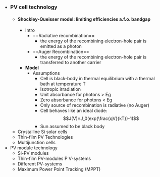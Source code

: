 - ### PV cell technology
	- #### Shockley-Queisser model: limiting efficiencies a.f.o. bandgap
		- Intro
			- ==Radiative recombination==
				- the energy of the recombining electron-hole pair is emitted as a photon
			- ==Auger Recombination==
				- the energy of the recombining electron-hole pair is transferred to another carrier
		- **Model**
			- Assumptions
				- Cell is black-body in thermal equilibrium with a thermal bath at temperature T
				- Isotropic irradiation
				- Unit absorbance for photons > Eg
				- Zero absorbance for photons < Eg
				- Only source of recombination is radiative (no Auger)
				- Cell behaves like an ideal diode: 
				  $$J(V)=J_0(exp(\frac{qV}{kT})-1)$$
				- Sun assumed to be black body
	- Crystalline Si solar cells
	- Thin-film PV Technologies
	- Multijunction cells
- PV module technology
	- Si-PV modules
	- Thin-film PV-modules
	  P V-systems
	- Different PV-systems
	- Maximum Power Point Tracking (MPPT)